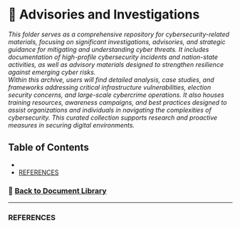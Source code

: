 # 📁 Advisories and Investigations
*This folder serves as a comprehensive repository for cybersecurity-related materials, focusing on significant investigations, advisories, and strategic guidance for mitigating and understanding cyber threats. It includes documentation of high-profile cybersecurity incidents and nation-state activities, as well as advisory materials designed to strengthen resilience against emerging cyber risks.
<br/>
Within this archive, users will find detailed analysis, case studies, and frameworks addressing critical infrastructure vulnerabilities, election security concerns, and large-scale cybercrime operations. It also houses training resources, awareness campaigns, and best practices designed to assist organizations and individuals in navigating the complexities of cybersecurity. This curated collection supports research and proactive measures in securing digital environments.*

## <a id="advisories-and-investigations"></a>Table of Contents
- []()
- [REFERENCES](#advisories-and-investigations-references)

### 📁 [Back to Document Library](../../Document%20Library/README.md#doclib-toc)



---
### <a id="advisories-and-investigations"></a>REFERENCES
